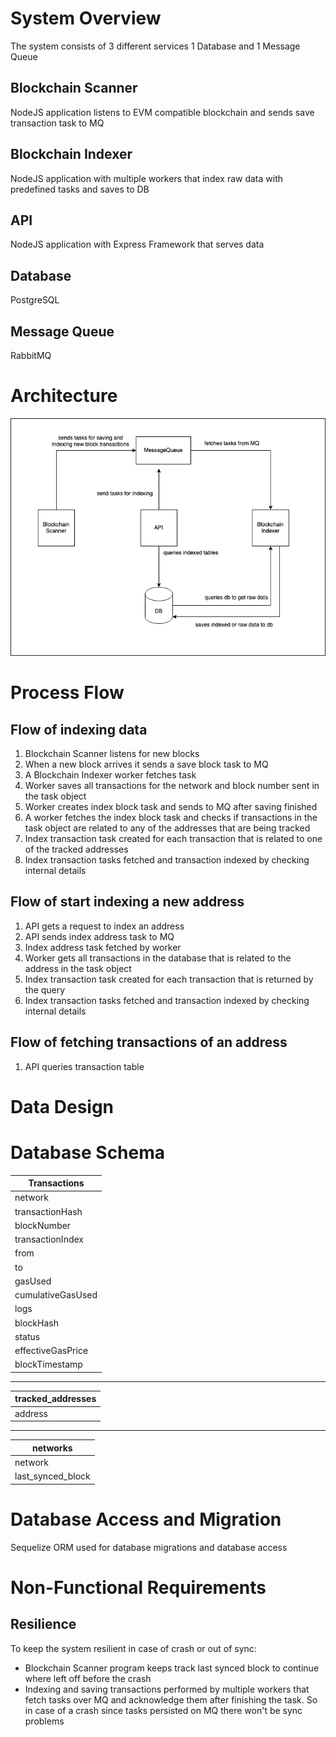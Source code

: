 # System Overview
The system consists of 3 different services 1 Database and 1 Message Queue
## Blockchain Scanner
NodeJS application listens to EVM compatible blockchain and sends save transaction task to MQ
## Blockchain Indexer
NodeJS application with multiple workers that index raw data with predefined tasks and saves to DB
## API
NodeJS application with Express Framework that serves data
## Database
PostgreSQL
## Message Queue
RabbitMQ

# Architecture

![alt text](./imgs/HLD.png)

# Process Flow

## Flow of indexing data
1. Blockchain Scanner listens for new blocks
2. When a new block arrives it sends a save block task to MQ
3. A Blockchain Indexer worker fetches task
4. Worker saves all transactions for the network and block number sent in the task object
5. Worker creates index block task and sends to MQ after saving finished
6. A worker fetches the index block task and checks if transactions in the task object are related to any of the addresses that are being tracked
7. Index transaction task created for each transaction that is related to one of the tracked addresses
8. Index transaction tasks fetched and transaction indexed by checking internal details

## Flow of start indexing a new address
1. API gets a request to index an address
2. API sends index address task to MQ
3. Index address task fetched by worker
4. Worker gets all transactions in the database that is related to the address in the task object
5. Index transaction task created for each transaction that is returned by the query
6. Index transaction tasks fetched and transaction indexed by checking internal details

## Flow of fetching transactions of an address
1. API queries transaction table

# Data Design

# Database Schema
| Transactions  |   
| ------------- | 
|network|
| transactionHash  | 
| blockNumber  |
|transactionIndex|
|from|
|to|
|gasUsed|
|cumulativeGasUsed|
|logs|
|blockHash|
|status|
|effectiveGasPrice|
|blockTimestamp|

-------
| tracked_addresses  |
| ------------- | 
|address|
-------
| networks  |
| ------------- | 
|network|
|last_synced_block|


# Database Access and Migration
Sequelize ORM used for database migrations and database access

# Non-Functional Requirements
## Resilience
To keep the system resilient in case of crash or out of sync:
-  Blockchain Scanner program keeps track last synced block to continue where left off before the crash
- Indexing and saving transactions performed by multiple workers that fetch tasks over MQ and acknowledge them after finishing the task. So in case of a crash since tasks persisted on MQ there won't be sync problems
